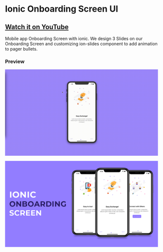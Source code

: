 # Ionic Onboarding Screen UI

## [Watch it on YouTube](https://youtu.be/OGcAuaAQ6s8)

Mobile app Onboarding Screen with ionic.
We design 3 Slides on our Onboarding Screen and customizing ion-slides component to add animation to pager bullets.

### Preview

![Preview](/introview.gif)

![App UI](/preview.png)